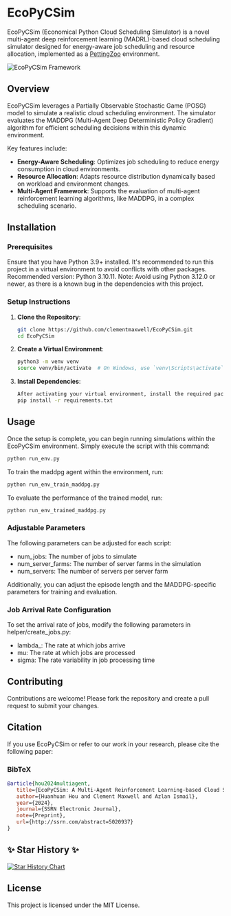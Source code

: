 # EcoPyCSim

EcoPyCSim (Economical Python Cloud Scheduling Simulator) is a novel multi-agent deep reinforcement learning (MADRL)-based cloud scheduling simulator designed for energy-aware job scheduling and resource allocation, implemented as a [PettingZoo](https://github.com/Farama-Foundation/PettingZoo) environment.

![EcoPyCSim Framework](https://github.com/user-attachments/assets/dd577dde-f15e-4212-a06e-4ca3765886ef)

## Overview

EcoPyCSim leverages a Partially Observable Stochastic Game (POSG) model to simulate a realistic cloud scheduling environment. The simulator evaluates the MADDPG (Multi-Agent Deep Deterministic Policy Gradient) algorithm for efficient scheduling decisions within this dynamic environment.

Key features include:

- **Energy-Aware Scheduling**: Optimizes job scheduling to reduce energy consumption in cloud environments.
- **Resource Allocation**: Adapts resource distribution dynamically based on workload and environment changes.
- **Multi-Agent Framework**: Supports the evaluation of multi-agent reinforcement learning algorithms, like MADDPG, in a complex scheduling scenario.

## Installation

### Prerequisites

Ensure that you have Python 3.9+ installed. It's recommended to run this project in a virtual environment to avoid conflicts with other packages. Recommended version: Python 3.10.11.
Note: Avoid using Python 3.12.0 or newer, as there is a known bug in the dependencies with this project.

### Setup Instructions

1. **Clone the Repository**:

   ```bash
   git clone https://github.com/clementmaxwell/EcoPyCSim.git
   cd EcoPyCSim

2. **Create a Virtual Environment**:

   ```bash
   python3 -m venv venv
   source venv/bin/activate  # On Windows, use `venv\Scripts\activate`

3. **Install Dependencies**:

   ```bash
   After activating your virtual environment, install the required packages:
   pip install -r requirements.txt

## Usage

Once the setup is complete, you can begin running simulations within the EcoPyCSim environment. 
Simply execute the script with this command:
```bash
python run_env.py
```

To train the maddpg agent within the environment, run:
```bash
python run_env_train_maddpg.py
```

To evaluate the performance of the trained model, run:
```bash
python run_env_trained_maddpg.py
```

### Adjustable Parameters
The following parameters can be adjusted for each script:
- num_jobs: The number of jobs to simulate
- num_server_farms: The number of server farms in the simulation
- num_servers: The number of servers per server farm

Additionally, you can adjust the episode length and the MADDPG-specific parameters for training and evaluation.

### Job Arrival Rate Configuration
To set the arrival rate of jobs, modify the following parameters in helper/create_jobs.py:
- lambda_: The rate at which jobs arrive
- mu: The rate at which jobs are processed
- sigma: The rate variability in job processing time

## Contributing

Contributions are welcome! Please fork the repository and create a pull request to submit your changes.

## Citation

If you use EcoPyCSim or refer to our work in your research, please cite the following paper:

### BibTeX

```bibtex
@article{hou2024multiagent,
   title={EcoPyCSim: A Multi-Agent Reinforcement Learning-based Cloud Scheduling Simulator for Energy-Aware Job Scheduling and Resource Allocation},
   author={Huanhuan Hou and Clement Maxwell and Azlan Ismail},
   year={2024},
   journal={SSRN Electronic Journal},
   note={Preprint},
   url={http://ssrn.com/abstract=5020937}
}
```

## :sparkles: Star History :sparkles:

[![Star History Chart](https://api.star-history.com/svg?repos=clementmaxwell/EcoPyCSim&type=Date)](https://star-history.com/#clementmaxwell/EcoPyCSim&Date)

## License

This project is licensed under the MIT License.
